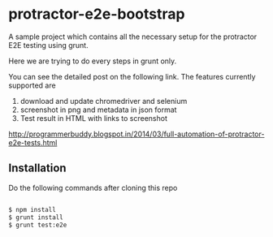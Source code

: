 protractor-e2e-bootstrap
========================

A sample project which contains all the necessary setup for the protractor E2E testing using grunt. 

Here we are trying to do every steps in grunt only. 

You can see the detailed post on the following link. The features currently supported are

1. download and update chromedriver and selenium
2. screenshot in png and metadata in json format 
3. Test result in HTML with links to screenshot

http://programmerbuddy.blogspot.in/2014/03/full-automation-of-protractor-e2e-tests.html

## Installation
Do the following commands after cloning this repo

```bash

$ npm install
$ grunt install
$ grunt test:e2e

```



